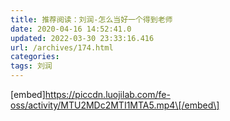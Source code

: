 ```yaml
---
title: 推荐阅读：刘润-怎么当好一个得到老师
date: 2020-04-16 14:52:41.0
updated: 2022-03-30 23:33:16.416
url: /archives/174.html
categories: 
tags: 刘润
---
```




\[embed\]https://piccdn.luojilab.com/fe-oss/activity/MTU2MDc2MTI1MTA5.mp4\[/embed\]